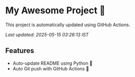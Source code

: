 # My Awesome Project 🚀

This project is automatically updated using GitHub Actions.

_Last updated: 2025-05-15 03:26:13 IST_

## Features
- Auto-update README using Python 🐍
- Auto Git push with GitHub Actions 🤖
